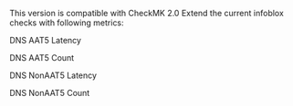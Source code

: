 This version is compatible with CheckMK 2.0
Extend the current infoblox checks with following metrics:

DNS AAT5 Latency

DNS AAT5 Count

DNS NonAAT5 Latency

DNS NonAAT5 Count

